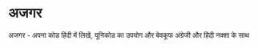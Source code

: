 # अजगर
अजगर - अपना कोड हिंदी में लिखें, यूनिकोड का उपयोग और बेवकूफ अंग्रेजी और हिंदी नक्शा के साथ 

